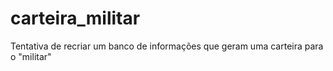 # carteira_militar
Tentativa de recriar um banco de informações que geram uma carteira para o "militar"
